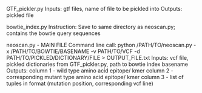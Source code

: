 GTF_pickler.py
Inputs: gtf files, name of file to be pickled into
Outputs: pickled file

bowtie_index.py
Instruction: Save to same directory as neoscan.py; contains the bowtie query sequences

neoscan.py - MAIN FILE
Command line call: python /PATH/TO/neoscan.py -x /PATH/TO/BOWTIE/BASENAME -v PATH/TO/VCF -d PATH/TO/PICKLED/DICTIONARY/FILE > OUTPUT_FILE.txt
Inputs: vcf file, pickled dictionaries from GTF_pickler.py, path to bowtie index basename
Outputs:
  column 1 - wild type amino acid epitope/ kmer
  column 2 - corresponding mutant type amino acid epitope/ kmer
  column 3 - list of tuples in format (mutation position, corresponding vcf line)
